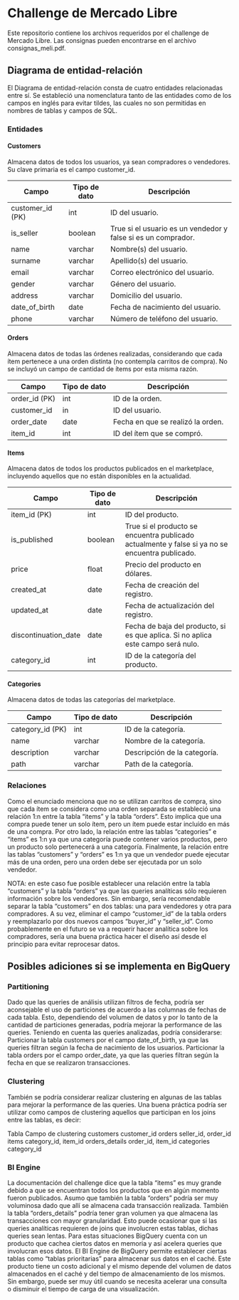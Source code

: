 # Challenge de Mercado Libre
Este repositorio contiene los archivos requeridos por el challenge de Mercado Libre. Las consignas pueden encontrarse en el archivo consignas_meli.pdf.

## Diagrama de entidad-relación
El Diagrama de entidad-relación consta de cuatro entidades relacionadas entre sí. Se estableció una nomenclatura tanto de las entidades como de los campos en inglés para evitar tildes, las cuales no son permitidas en nombres de tablas y campos de SQL. 

### Entidades
#### Customers
Almacena datos de todos los usuarios, ya sean compradores o vendedores. Su clave primaria es el campo customer_id. 

| **Campo**        | **Tipo de dato** | **Descripción**                                               |
|------------------|------------------|---------------------------------------------------------------|
| customer_id (PK) | int              | ID del usuario.                                               |
| is_seller        | boolean          | True si el usuario es un vendedor y false si es un comprador. |
| name             | varchar          | Nombre(s) del usuario.                                        |
| surname          | varchar          | Apellido(s) del usuario.                                      |
| email            | varchar          | Correo electrónico del usuario.                               |
| gender           | varchar          | Género del usuario.                                           |
| address          | varchar          | Domicilio del usuario.                                        |
| date_of_birth    | date             | Fecha de nacimiento del usuario.                              |
| phone            | varchar          | Número de teléfono del usuario.                               |

#### Orders
Almacena datos de todas las órdenes realizadas, considerando que cada ítem pertenece a una orden distinta (no contempla carritos de compra). No se incluyó un campo de cantidad de ítems por esta misma razón.

| **Campo**     | **Tipo de dato** | **Descripción**                   |
|---------------|------------------|-----------------------------------|
| order_id (PK) | int              | ID de la orden.                   |
| customer_id   | in               | ID del usuario.                   |
| order_date    | date             | Fecha en que se realizó la orden. |
| item_id       | int              | ID del ítem que se compró.        |

#### Items
Almacena datos de todos los productos publicados en el marketplace, incluyendo aquellos que no están disponibles en la actualidad.

| **Campo**            | **Tipo de dato** | **Descripción**                                                                                 |
|----------------------|------------------|-------------------------------------------------------------------------------------------------|
| item_id (PK)         | int              | ID del producto.                                                                                |
| is_published         | boolean          | True si el producto se encuentra publicado actualmente y false si ya no se encuentra publicado. |
| price                | float            | Precio del producto en dólares.                                                                 |
| created_at           | date             | Fecha de creación del registro.                                                                 |
| updated_at           | date             | Fecha de actualización del registro.                                                            |
| discontinuation_date | date             | Fecha de baja del producto, si es que aplica. Si no aplica este campo será nulo.                |
| category_id          | int              | ID de la categoría del producto.                                                                |

#### Categories
Almacena datos de todas las categorías del marketplace.

| **Campo**        | **Tipo de dato** | **Descripción**              |
|------------------|------------------|------------------------------|
| category_id (PK) | int              | ID de la categoría.          |
| name             | varchar          | Nombre de la categoría.      |
| description      | varchar          | Descripción de la categoría. |
| path             | varchar          | Path de la categoría.        |



### Relaciones
Como el enunciado menciona que no se utilizan carritos de compra, sino que cada ítem se considera como una orden separada se estableció una relación 1:n entre la tabla “items” y la tabla “orders”. Esto implica que una compra puede tener un solo ítem, pero un ítem puede estar incluído en más de una compra.
Por otro lado, la relación entre las tablas “categories” e “items” es 1:n ya que una categoría puede contener varios productos, pero un producto solo pertenecerá a una categoría.
Finalmente, la relación entre las tablas “customers” y “orders” es 1:n ya que un vendedor puede ejecutar más de una orden, pero una orden debe ser ejecutada por un solo vendedor.

NOTA: en este caso fue posible establecer una relación entre la tabla “customers” y la tabla “orders” ya que las queries analíticas sólo requieren información sobre los vendedores. Sin embargo, sería recomendable separar la tabla “customers” en dos tablas: una para vendedores y otra para compradores. A su vez, eliminar el campo “customer_id” de la tabla orders y reemplazarlo por dos nuevos campos “buyer_id” y “seller_id”.
Como probablemente en el futuro se va a requerir hacer analítica sobre los compradores, sería una buena práctica hacer el diseño así desde el principio para evitar reprocesar datos.

## Posibles adiciones si se implementa en BigQuery
### Partitioning
Dado que las queries de análisis utilizan filtros de fecha, podría ser aconsejable el uso de particiones de acuerdo a las columnas de fechas de cada tabla. Esto, dependiendo del volumen de datos y por lo tanto de la cantidad de particiones generadas, podría mejorar la performance de las queries.
Teniendo en cuenta las queries analizadas, podría considerarse:
Particionar la tabla customers por el campo date_of_birth, ya que las queries filtran según la fecha de nacimiento de los usuarios.
Particionar la tabla orders por el campo order_date, ya que las queries filtran según la fecha en que se realizaron transacciones.

### Clustering
También se podría considerar realizar clustering en algunas de las tablas para mejorar la performance de las queries. Una buena práctica podría ser utilizar como campos de clustering aquellos que participan en los joins entre las tablas, es decir:

Tabla
Campo de clustering
customers
customer_id
orders
seller_id, order_id
items
category_id, item_id
orders_details
order_id, item_id
categories
category_id


### BI Engine
La documentación del challenge dice que la tabla “items” es muy grande debido a que se encuentran todos los productos que en algún momento fueron publicados. Asumo que también la tabla “orders” podría ser muy voluminosa dado que allí se almacena cada transacción realizada. También la tabla “orders_details” podría tener gran volumen ya que almacena las transacciones con mayor granularidad. Esto puede ocasionar que si las queries analíticas requieren de joins que involucren estas tablas, dichas queries sean lentas.
Para estas situaciones BigQuery cuenta con un producto que cachea ciertos datos en memoria y así acelera queries que involucran esos datos. El BI Engine de BigQuery permite establecer ciertas tablas como “tablas prioritarias” para almacenar sus datos en el caché.
Este producto tiene un costo adicional y el mismo depende del volumen de datos almacenados en el caché y del tiempo de almacenamiento de los mismos. Sin embargo, puede ser muy útil cuando se necesita acelerar una consulta o disminuir el tiempo de carga de una visualización.



